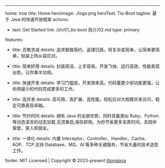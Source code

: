 ---

home: true
title: Home
heroImage: ./logo.png
heroText: Tio-Boot
tagline: 基于 Java 的快速开放框架
actions:

- text: Get Started
  link: /zh/01_tio-boot 简介/02.md
  type: primary

features:

- title: 去繁求减
  details: 追求极致简约、返璞归真。将复杂变简单，让简单更简单，轻装上阵从容应对。

- title: 简单好用
  details: 封装简洁、上手容易。开发飞快、运行高效，性能表现出色，让你事半功倍。

- title: 快速开发
  details: 学习门槛低，开发效率高，代码量更少却功能更强，让你用最少的代码完成更多的工作。

- title: 高并发
  details: 高可用、高扩展、高性能，轻松应对大规模并发访问，稳定可靠表现卓越。

- title: 节约时间
  details: 拥有 Java 的全部优势，同时具备类似 Ruby、Python 等动态语言的动态加载,无须重启,保存即用。为你节省更多宝贵时间，去陪伴挚爱、家人和朋友。

- title: 一体化
  details: 内置 Inteceptor、Controller、Handler、Cache、AOP、TCP.支持 Database、MQ、AI 等多种关键服务，节省大量的技术选型工作。

footer: MIT Licensed | Copyright © 2023-present [litongjava](https://github.com/litongjava)
